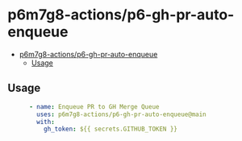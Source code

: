 # p6m7g8-actions/p6-gh-pr-auto-enqueue

- [p6m7g8-actions/p6-gh-pr-auto-enqueue](#p6m7g8-actionsp6-gh-pr-auto-enqueue)
  - [Usage](#usage)

## Usage

```yaml
      - name: Enqueue PR to GH Merge Queue
        uses: p6m7g8-actions/p6-gh-pr-auto-enqueue@main
        with:
          gh_token: ${{ secrets.GITHUB_TOKEN }}
```

